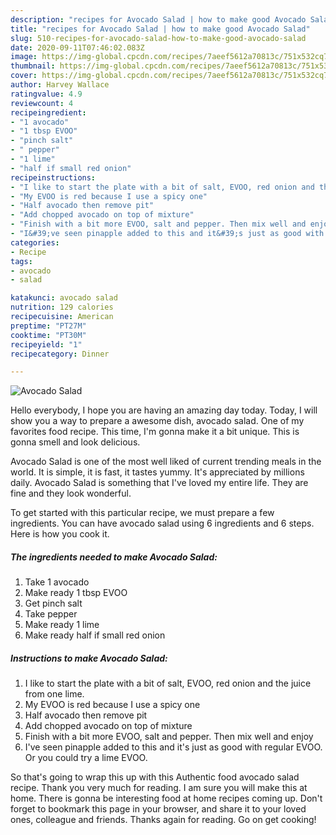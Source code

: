 ```yaml
---
description: "recipes for Avocado Salad | how to make good Avocado Salad"
title: "recipes for Avocado Salad | how to make good Avocado Salad"
slug: 510-recipes-for-avocado-salad-how-to-make-good-avocado-salad
date: 2020-09-11T07:46:02.083Z
image: https://img-global.cpcdn.com/recipes/7aeef5612a70813c/751x532cq70/avocado-salad-recipe-main-photo.jpg
thumbnail: https://img-global.cpcdn.com/recipes/7aeef5612a70813c/751x532cq70/avocado-salad-recipe-main-photo.jpg
cover: https://img-global.cpcdn.com/recipes/7aeef5612a70813c/751x532cq70/avocado-salad-recipe-main-photo.jpg
author: Harvey Wallace
ratingvalue: 4.9
reviewcount: 4
recipeingredient:
- "1 avocado"
- "1 tbsp EVOO"
- "pinch salt"
- " pepper"
- "1 lime"
- "half if small red onion"
recipeinstructions:
- "I like to start the plate with a bit of salt, EVOO, red onion and the juice from one lime."
- "My EVOO is red because I use a spicy one"
- "Half avocado then remove pit"
- "Add chopped avocado on top of mixture"
- "Finish with a bit more EVOO, salt and pepper. Then mix well and enjoy"
- "I&#39;ve seen pinapple added to this and it&#39;s just as good with regular EVOO. Or you could try a lime EVOO."
categories:
- Recipe
tags:
- avocado
- salad

katakunci: avocado salad 
nutrition: 129 calories
recipecuisine: American
preptime: "PT27M"
cooktime: "PT30M"
recipeyield: "1"
recipecategory: Dinner

---
```



![Avocado Salad](https://img-global.cpcdn.com/recipes/7aeef5612a70813c/751x532cq70/avocado-salad-recipe-main-photo.jpg)

Hello everybody, I hope you are having an amazing day today. Today, I will show you a way to prepare a awesome dish, avocado salad. One of my favorites food recipe. This time, I'm gonna make it a bit unique. This is gonna smell and look delicious.



Avocado Salad is one of the most well liked of current trending meals in the world. It is simple, it is fast, it tastes yummy. It's appreciated by millions daily. Avocado Salad is something that I've loved my entire life. They are fine and they look wonderful.


To get started with this particular recipe, we must prepare a few ingredients. You can have avocado salad using 6 ingredients and 6 steps. Here is how you cook it.

<!--inarticleads1-->

##### The ingredients needed to make Avocado Salad:

1. Take 1 avocado
1. Make ready 1 tbsp EVOO
1. Get pinch salt
1. Take  pepper
1. Make ready 1 lime
1. Make ready half if small red onion




<!--inarticleads2-->

##### Instructions to make Avocado Salad:

1. I like to start the plate with a bit of salt, EVOO, red onion and the juice from one lime.
1. My EVOO is red because I use a spicy one
1. Half avocado then remove pit
1. Add chopped avocado on top of mixture
1. Finish with a bit more EVOO, salt and pepper. Then mix well and enjoy
1. I&#39;ve seen pinapple added to this and it&#39;s just as good with regular EVOO. Or you could try a lime EVOO.




So that's going to wrap this up with this Authentic food avocado salad recipe. Thank you very much for reading. I am sure you will make this at home. There is gonna be interesting food at home recipes coming up. Don't forget to bookmark this page in your browser, and share it to your loved ones, colleague and friends. Thanks again for reading. Go on get cooking!
